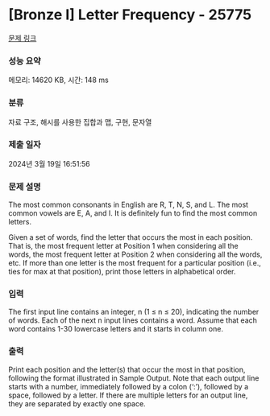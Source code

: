 # [Bronze I] Letter Frequency - 25775 

[문제 링크](https://www.acmicpc.net/problem/25775) 

### 성능 요약

메모리: 14620 KB, 시간: 148 ms

### 분류

자료 구조, 해시를 사용한 집합과 맵, 구현, 문자열

### 제출 일자

2024년 3월 19일 16:51:56

### 문제 설명

<p>The most common consonants in English are R, T, N, S, and L. The most common vowels are E, A, and I. It is definitely fun to find the most common letters.</p>

<p>Given a set of words, find the letter that occurs the most in each position. That is, the most frequent letter at Position 1 when considering all the words, the most frequent letter at Position 2 when considering all the words, etc. If more than one letter is the most frequent for a particular position (i.e., ties for max at that position), print those letters in alphabetical order.</p>

### 입력 

 <p>The first input line contains an integer, n (1 ≤ n ≤ 20), indicating the number of words. Each of the next n input lines contains a word. Assume that each word contains 1-30 lowercase letters and it starts in column one.</p>

### 출력 

 <p>Print each position and the letter(s) that occur the most in that position, following the format illustrated in Sample Output. Note that each output line starts with a number, immediately followed by a colon (‘:’), followed by a space, followed by a letter. If there are multiple letters for an output line, they are separated by exactly one space.</p>

